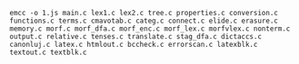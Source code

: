 `emcc -o 1.js main.c lex1.c lex2.c tree.c properties.c conversion.c functions.c terms.c cmavotab.c categ.c connect.c elide.c erasure.c memory.c morf.c morf_dfa.c morf_enc.c morf_lex.c morfvlex.c nonterm.c output.c relative.c tenses.c translate.c stag_dfa.c dictaccs.c canonluj.c latex.c htmlout.c bccheck.c errorscan.c latexblk.c textout.c textblk.c`
